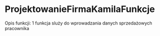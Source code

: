# ProjektowanieFirmaKamilaFunkcje
Opis funkcji:
1 funkcja sluży do wprowadzania danych sprzedażowych pracownika
